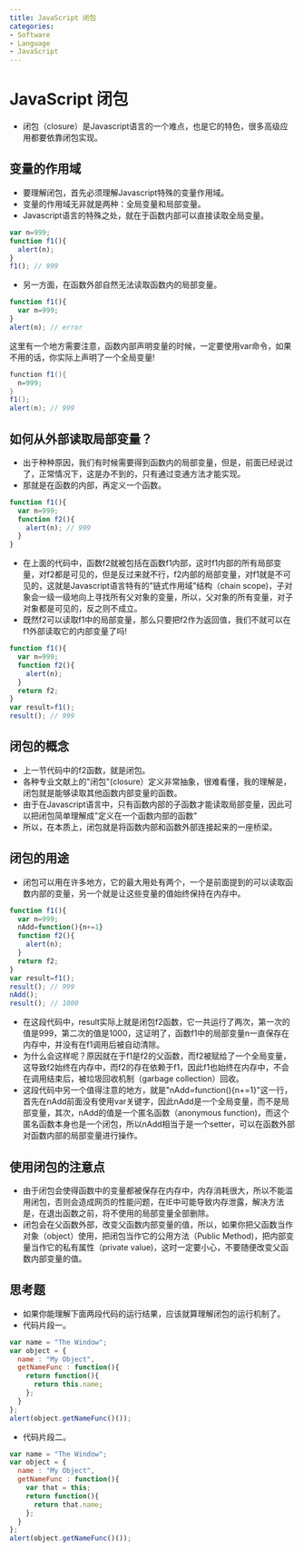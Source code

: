 ```yaml
---
title: JavaScript 闭包
categories:
- Software
- Language
- JavaScript
---
```

# JavaScript 闭包

- 闭包（closure）是Javascript语言的一个难点，也是它的特色，很多高级应用都要依靠闭包实现。

## 变量的作用域

- 要理解闭包，首先必须理解Javascript特殊的变量作用域。
- 变量的作用域无非就是两种：全局变量和局部变量。
- Javascript语言的特殊之处，就在于函数内部可以直接读取全局变量。

```js
var n=999;
function f1(){
  alert(n);
}
f1(); // 999
```

- 另一方面，在函数外部自然无法读取函数内的局部变量。

```js
function f1(){
  var n=999;
}
alert(n); // error
```

这里有一个地方需要注意，函数内部声明变量的时候，一定要使用var命令，如果不用的话，你实际上声明了一个全局变量!

```java
function f1(){
  n=999;
}
f1();
alert(n); // 999
```

## 如何从外部读取局部变量？

- 出于种种原因，我们有时候需要得到函数内的局部变量，但是，前面已经说过了，正常情况下，这是办不到的，只有通过变通方法才能实现。
- 那就是在函数的内部，再定义一个函数。

```js
function f1(){
  var n=999;
  function f2(){
    alert(n); // 999
  }
}
```

- 在上面的代码中，函数f2就被包括在函数f1内部，这时f1内部的所有局部变量，对f2都是可见的，但是反过来就不行，f2内部的局部变量，对f1就是不可见的，这就是Javascript语言特有的"链式作用域"结构（chain scope)，子对象会一级一级地向上寻找所有父对象的变量，所以，父对象的所有变量，对子对象都是可见的，反之则不成立。
- 既然f2可以读取f1中的局部变量，那么只要把f2作为返回值，我们不就可以在f1外部读取它的内部变量了吗!

```js
function f1(){
  var n=999;
  function f2(){
    alert(n);
  }
  return f2;
}
var result=f1();
result(); // 999
```

## 闭包的概念

- 上一节代码中的f2函数，就是闭包。
- 各种专业文献上的"闭包"(closure）定义非常抽象，很难看懂，我的理解是，闭包就是能够读取其他函数内部变量的函数。
- 由于在Javascript语言中，只有函数内部的子函数才能读取局部变量，因此可以把闭包简单理解成"定义在一个函数内部的函数"
- 所以，在本质上，闭包就是将函数内部和函数外部连接起来的一座桥梁。

## 闭包的用途

- 闭包可以用在许多地方，它的最大用处有两个，一个是前面提到的可以读取函数内部的变量，另一个就是让这些变量的值始终保持在内存中。

```js
function f1(){
  var n=999;
  nAdd=function(){n+=1}
  function f2(){
    alert(n);
  }
  return f2;
}
var result=f1();
result(); // 999
nAdd();
result(); // 1000
```

- 在这段代码中，result实际上就是闭包f2函数，它一共运行了两次，第一次的值是999，第二次的值是1000，这证明了，函数f1中的局部变量n一直保存在内存中，并没有在f1调用后被自动清除。
- 为什么会这样呢？原因就在于f1是f2的父函数，而f2被赋给了一个全局变量，这导致f2始终在内存中，而f2的存在依赖于f1，因此f1也始终在内存中，不会在调用结束后，被垃圾回收机制（garbage collection）回收。
- 这段代码中另一个值得注意的地方，就是"nAdd=function(){n+=1}"这一行，首先在nAdd前面没有使用var关键字，因此nAdd是一个全局变量，而不是局部变量，其次，nAdd的值是一个匿名函数（anonymous function)，而这个匿名函数本身也是一个闭包，所以nAdd相当于是一个setter，可以在函数外部对函数内部的局部变量进行操作。

## 使用闭包的注意点

- 由于闭包会使得函数中的变量都被保存在内存中，内存消耗很大，所以不能滥用闭包，否则会造成网页的性能问题，在IE中可能导致内存泄露，解决方法是，在退出函数之前，将不使用的局部变量全部删除。
- 闭包会在父函数外部，改变父函数内部变量的值，所以，如果你把父函数当作对象（object）使用，把闭包当作它的公用方法（Public Method)，把内部变量当作它的私有属性（private value)，这时一定要小心，不要随便改变父函数内部变量的值。

## 思考题

- 如果你能理解下面两段代码的运行结果，应该就算理解闭包的运行机制了。
- 代码片段一。

```js
var name = "The Window";
var object = {
  name : "My Object",
  getNameFunc : function(){
    return function(){
      return this.name;
    };
  }
};
alert(object.getNameFunc()());
```

- 代码片段二。

```js
var name = "The Window";
var object = {
  name : "My Object",
  getNameFunc : function(){
    var that = this;
    return function(){
      return that.name;
    };
  }
};
alert(object.getNameFunc()());
```

